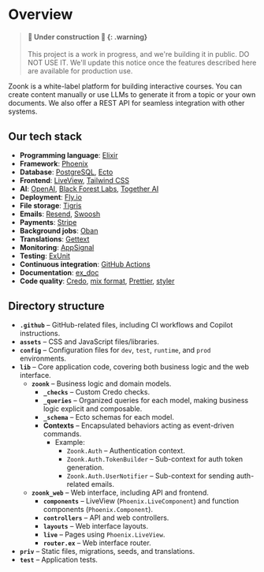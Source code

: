 # Overview

> #### 🚧 Under construction 🚧 {: .warning}
>
> This project is a work in progress, and we're building it in public. DO NOT USE IT.
> We'll update this notice once the features described here are available for production use.

Zoonk is a white-label platform for building interactive courses. You can create content manually or use LLMs to generate it from a topic or your own documents. We also offer a REST API for seamless integration with other systems.

## Our tech stack

- **Programming language**: [Elixir](https://elixir-lang.org/)
- **Framework**: [Phoenix](https://www.phoenixframework.org/)
- **Database**: [PostgreSQL](https://www.postgresql.org/), [Ecto](https://hexdocs.pm/ecto)
- **Frontend**: [LiveView](https://hexdocs.pm/phoenix_live_view), [Tailwind CSS](https://tailwindcss.com/)
- **AI**: [OpenAI](https://openai.com/), [Black Forest Labs](https://blackforestlabs.ai), [Together AI](https://together.ai/)
- **Deployment**: [Fly.io](https://fly.io/)
- **File storage**: [Tigris](https://tigrisdata.com/)
- **Emails**: [Resend](https://resend.com/), [Swoosh](https://hexdocs.pm/swoosh)
- **Payments**: [Stripe](https://stripe.com/)
- **Background jobs**: [Oban](https://hexdocs.pm/oban)
- **Translations**: [Gettext](https://hexdocs.pm/gettext)
- **Monitoring**: [AppSignal](https://www.appsignal.com/)
- **Testing**: [ExUnit](https://hexdocs.pm/ex_unit)
- **Continuous integration**: [GitHub Actions](https://docs.github.com/en/actions)
- **Documentation**: [ex_doc](https://hexdocs.pm/ex_doc)
- **Code quality**: [Credo](https://hexdocs.pm/credo), [mix format](https://hexdocs.pm/mix/Mix.Tasks.Format.html), [Prettier](https://prettier.io/), [styler](https://hexdocs.pm/styler)

## Directory structure

- **`.github`** – GitHub-related files, including CI workflows and Copilot instructions.
- **`assets`** – CSS and JavaScript files/libraries.
- **`config`** – Configuration files for `dev`, `test`, `runtime`, and `prod` environments.
- **`lib`** – Core application code, covering both business logic and the web interface.
  - **`zoonk`** – Business logic and domain models.
    - **`_checks`** – Custom Credo checks.
    - **`_queries`** – Organized queries for each model, making business logic explicit and composable.
    - **`_schema`** – Ecto schemas for each model.
    - **Contexts** – Encapsulated behaviors acting as event-driven commands.
      - Example:
        - `Zoonk.Auth` – Authentication context.
        - `Zoonk.Auth.TokenBuilder` – Sub-context for auth token generation.
        - `Zoonk.Auth.UserNotifier` – Sub-context for sending auth-related emails.
  - **`zoonk_web`** – Web interface, including API and frontend.
    - **`components`** – LiveView (`Phoenix.LiveComponent`) and function components (`Phoenix.Component`).
    - **`controllers`** – API and web controllers.
    - **`layouts`** – Web interface layouts.
    - **`live`** – Pages using `Phoenix.LiveView`.
    - **`router.ex`** – Web interface router.
- **`priv`** – Static files, migrations, seeds, and translations.
- **`test`** – Application tests.
